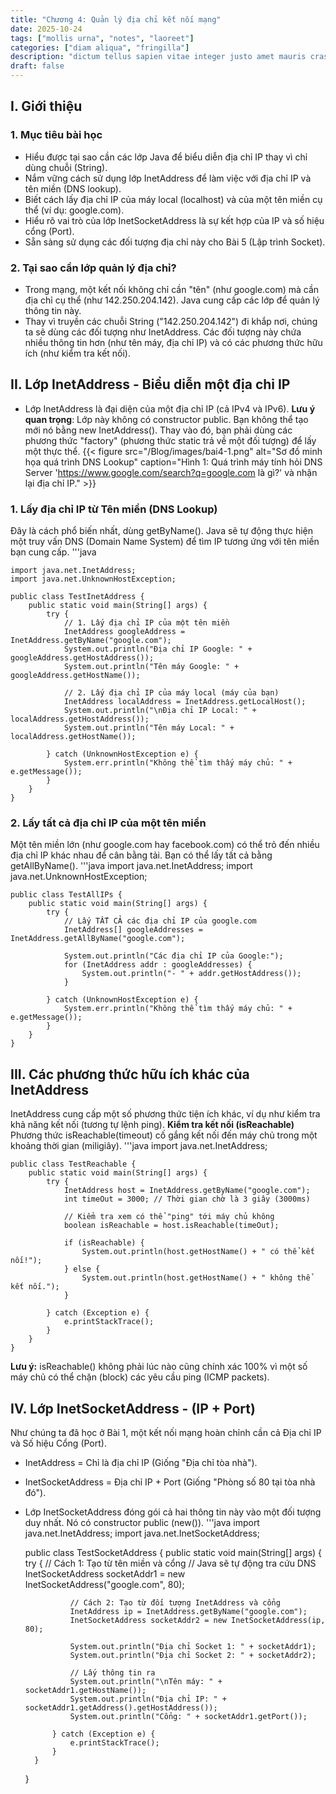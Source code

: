 ```yaml
---
title: "Chương 4: Quản lý địa chỉ kết nối mạng"
date: 2025-10-24
tags: ["mollis urna", "notes", "laoreet"]
categories: ["diam aliqua", "fringilla"]
description: "dictum tellus sapien vitae integer justo amet mauris cras bolestie sollicitudin dignissim"
draft: false
---
```

## I. Giới thiệu
### 1. Mục tiêu bài học
* Hiểu được tại sao cần các lớp Java để biểu diễn địa chỉ IP thay vì chỉ dùng chuỗi (String).
* Nắm vững cách sử dụng lớp InetAddress để làm việc với địa chỉ IP và tên miền (DNS lookup).
* Biết cách lấy địa chỉ IP của máy local (localhost) và của một tên miền cụ thể (ví dụ: google.com).
* Hiểu rõ vai trò của lớp InetSocketAddress là sự kết hợp của IP và số hiệu cổng (Port).
* Sẵn sàng sử dụng các đối tượng địa chỉ này cho Bài 5 (Lập trình Socket).
### 2. Tại sao cần lớp quản lý địa chỉ?
* Trong mạng, một kết nối không chỉ cần "tên" (như google.com) mà cần địa chỉ cụ thể (như 142.250.204.142). Java cung cấp các lớp để quản lý thông tin này.
* Thay vì truyền các chuỗi String ("142.250.204.142") đi khắp nơi, chúng ta sẽ dùng các đối tượng như InetAddress. Các đối tượng này chứa nhiều thông tin hơn (như tên máy, địa chỉ IP) và có các phương thức hữu ích (như kiểm tra kết nối).
## II. Lớp InetAddress - Biểu diễn một địa chỉ IP
* Lớp InetAddress là đại diện của một địa chỉ IP (cả IPv4 và IPv6).
**Lưu ý quan trọng**: Lớp này không có constructor public. Bạn không thể tạo mới nó bằng new InetAddress(). Thay vào đó, bạn phải dùng các phương thức "factory" (phương thức static trả về một đối tượng) để lấy một thực thể.
{{< figure src="/Blog/images/bai4-1.png" alt="Sơ đồ minh họa quá trình DNS Lookup" caption="Hình 1: Quá trình máy tính hỏi DNS Server 'https://www.google.com/search?q=google.com là gì?' và nhận lại địa chỉ IP." >}}
### 1. Lấy địa chỉ IP từ Tên miền (DNS Lookup)
Đây là cách phổ biến nhất, dùng getByName(). Java sẽ tự động thực hiện một truy vấn DNS (Domain Name System) để tìm IP tương ứng với tên miền bạn cung cấp.
'''java

    import java.net.InetAddress;
    import java.net.UnknownHostException;

    public class TestInetAddress {
        public static void main(String[] args) {
            try {
                // 1. Lấy địa chỉ IP của một tên miền
                InetAddress googleAddress = InetAddress.getByName("google.com");
                System.out.println("Địa chỉ IP Google: " + googleAddress.getHostAddress());
                System.out.println("Tên máy Google: " + googleAddress.getHostName());

                // 2. Lấy địa chỉ IP của máy local (máy của bạn)
                InetAddress localAddress = InetAddress.getLocalHost();
                System.out.println("\nĐịa chỉ IP Local: " + localAddress.getHostAddress());
                System.out.println("Tên máy Local: " + localAddress.getHostName());

            } catch (UnknownHostException e) {
                System.err.println("Không thể tìm thấy máy chủ: " + e.getMessage());
            }
        }
    }
### 2. Lấy tất cả địa chỉ IP của một tên miền
Một tên miền lớn (như google.com hay facebook.com) có thể trỏ đến nhiều địa chỉ IP khác nhau để cân bằng tải. Bạn có thể lấy tất cả bằng getAllByName().
'''java
    import java.net.InetAddress;
    import java.net.UnknownHostException;

    public class TestAllIPs {
        public static void main(String[] args) {
            try {
                // Lấy TẤT CẢ các địa chỉ IP của google.com
                InetAddress[] googleAddresses = InetAddress.getAllByName("google.com");
            
                System.out.println("Các địa chỉ IP của Google:");
                for (InetAddress addr : googleAddresses) {
                    System.out.println("- " + addr.getHostAddress());
                }

            } catch (UnknownHostException e) {
                System.err.println("Không thể tìm thấy máy chủ: " + e.getMessage());
            }
        }
    }
## III. Các phương thức hữu ích khác của InetAddress
InetAddress cung cấp một số phương thức tiện ích khác, ví dụ như kiểm tra khả năng kết nối (tương tự lệnh ping).
**Kiểm tra kết nối (isReachable)**
Phương thức isReachable(timeout) cố gắng kết nối đến máy chủ trong một khoảng thời gian (miligiây).
'''java
    import java.net.InetAddress;

    public class TestReachable {
        public static void main(String[] args) {
            try {
                InetAddress host = InetAddress.getByName("google.com");
                int timeOut = 3000; // Thời gian chờ là 3 giây (3000ms)

                // Kiểm tra xem có thể "ping" tới máy chủ không
                boolean isReachable = host.isReachable(timeOut);

                if (isReachable) {
                    System.out.println(host.getHostName() + " có thể kết nối!");
                } else {
                    System.out.println(host.getHostName() + " không thể kết nối.");
                }

            } catch (Exception e) {
                e.printStackTrace();
            }
        }
    }
**Lưu ý:** isReachable() không phải lúc nào cũng chính xác 100% vì một số máy chủ có thể chặn (block) các yêu cầu ping (ICMP packets).
## IV. Lớp InetSocketAddress - (IP + Port)
Như chúng ta đã học ở Bài 1, một kết nối mạng hoàn chỉnh cần cả Địa chỉ IP và Số hiệu Cổng (Port).
* InetAddress = Chỉ là địa chỉ IP (Giống "Địa chỉ tòa nhà").
* InetSocketAddress = Địa chỉ IP + Port (Giống "Phòng số 80 tại tòa nhà đó").
* Lớp InetSocketAddress đóng gói cả hai thông tin này vào một đối tượng duy nhất. Nó có constructor public (new()).
'''java
    import java.net.InetAddress;
    import java.net.InetSocketAddress;

    public class TestSocketAddress {
        public static void main(String[] args) {
            try {
                // Cách 1: Tạo từ tên miền và cổng
                // Java sẽ tự động tra cứu DNS
                InetSocketAddress socketAddr1 = new InetSocketAddress("google.com", 80);

                // Cách 2: Tạo từ đối tượng InetAddress và cổng
                InetAddress ip = InetAddress.getByName("google.com");
                InetSocketAddress socketAddr2 = new InetSocketAddress(ip, 80);

                System.out.println("Địa chỉ Socket 1: " + socketAddr1);
                System.out.println("Địa chỉ Socket 2: " + socketAddr2);

                // Lấy thông tin ra
                System.out.println("\nTên máy: " + socketAddr1.getHostName());
                System.out.println("Địa chỉ IP: " + socketAddr1.getAddress().getHostAddress());
                System.out.println("Cổng: " + socketAddr1.getPort());

            } catch (Exception e) {
                e.printStackTrace();
            }
        }   
    }